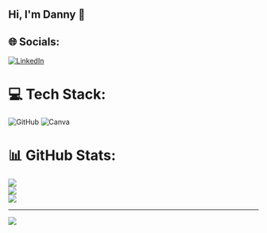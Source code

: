 ## Hi, I'm Danny 👋

## 🌐 Socials:
[![LinkedIn](https://img.shields.io/badge/LinkedIn-%230077B5.svg?logo=linkedin&logoColor=white)](https://linkedin.com/in/dvmurray) 

# 💻 Tech Stack:
![GitHub](https://img.shields.io/badge/github-%23121011.svg?style=flat-square&logo=github&logoColor=white) ![Canva](https://img.shields.io/badge/Canva-%2300C4CC.svg?style=flat-square&logo=Canva&logoColor=white)
# 📊 GitHub Stats:
![](https://github-readme-stats.vercel.app/api?username=dny8&theme=dark&hide_border=false&include_all_commits=false&count_private=false)<br/>
![](https://nirzak-streak-stats.vercel.app/?user=dny8&theme=dark&hide_border=false)<br/>
![](https://github-readme-stats.vercel.app/api/top-langs/?username=dny8&theme=dark&hide_border=false&include_all_commits=false&count_private=false&layout=compact)

---
[![](https://visitcount.itsvg.in/api?id=dny8&icon=3&color=10)](https://visitcount.itsvg.in)

<!-- Proudly created with GPRM ( https://gprm.itsvg.in ) -->
